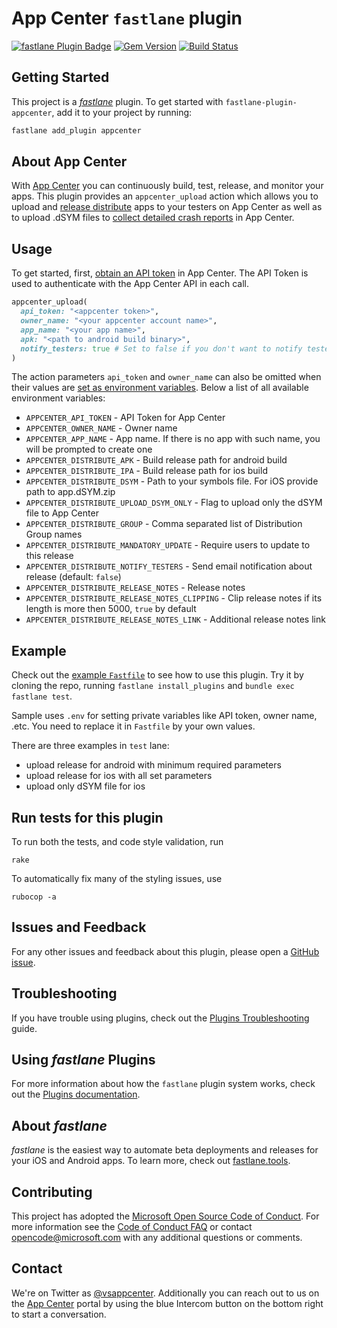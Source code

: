 # App Center `fastlane` plugin

[![fastlane Plugin Badge](https://rawcdn.githack.com/fastlane/fastlane/master/fastlane/assets/plugin-badge.svg)](https://rubygems.org/gems/fastlane-plugin-appcenter)
[![Gem Version](https://badge.fury.io/rb/fastlane-plugin-appcenter.svg)](https://badge.fury.io/rb/fastlane-plugin-appcenter)
[![Build Status](https://travis-ci.org/microsoft/fastlane-plugin-appcenter.svg?branch=master)](https://travis-ci.org/microsoft/fastlane-plugin-appcenter)

## Getting Started

This project is a [_fastlane_](https://github.com/fastlane/fastlane) plugin. To get started with `fastlane-plugin-appcenter`, add it to your project by running:

```bash
fastlane add_plugin appcenter
```

## About App Center
With [App Center](https://appcenter.ms) you can continuously build, test, release, and monitor your apps. This plugin provides an `appcenter_upload` action which allows you to upload and [release distribute](https://docs.microsoft.com/en-us/appcenter/distribution/uploading) apps to your testers on App Center as well as to upload .dSYM files to [collect detailed crash reports](https://docs.microsoft.com/en-us/appcenter/crashes/ios) in App Center.

## Usage

To get started, first, [obtain an API token](https://appcenter.ms/settings/apitokens) in App Center. The API Token is used to authenticate with the App Center API in each call.

```ruby
appcenter_upload(
  api_token: "<appcenter token>",
  owner_name: "<your appcenter account name>",
  app_name: "<your app name>",
  apk: "<path to android build binary>",
  notify_testers: true # Set to false if you don't want to notify testers of your new release (default: `false`)
)
```

The action parameters `api_token` and `owner_name` can also be omitted when their values are [set as environment variables](https://docs.fastlane.tools/advanced/#environment-variables). Below a list of all available environment variables:

- `APPCENTER_API_TOKEN` - API Token for App Center
- `APPCENTER_OWNER_NAME` - Owner name
- `APPCENTER_APP_NAME` - App name. If there is no app with such name, you will be prompted to create one
- `APPCENTER_DISTRIBUTE_APK` - Build release path for android build
- `APPCENTER_DISTRIBUTE_IPA` - Build release path for ios build
- `APPCENTER_DISTRIBUTE_DSYM` - Path to your symbols file. For iOS provide path to app.dSYM.zip
- `APPCENTER_DISTRIBUTE_UPLOAD_DSYM_ONLY` - Flag to upload only the dSYM file to App Center
- `APPCENTER_DISTRIBUTE_GROUP` - Comma separated list of Distribution Group names
- `APPCENTER_DISTRIBUTE_MANDATORY_UPDATE` - Require users to update to this release
- `APPCENTER_DISTRIBUTE_NOTIFY_TESTERS` - Send email notification about release (default: `false`)
- `APPCENTER_DISTRIBUTE_RELEASE_NOTES` - Release notes
- `APPCENTER_DISTRIBUTE_RELEASE_NOTES_CLIPPING` - Clip release notes if its length is more then 5000, `true` by default
- `APPCENTER_DISTRIBUTE_RELEASE_NOTES_LINK` - Additional release notes link

## Example

Check out the [example `Fastfile`](fastlane/Fastfile) to see how to use this plugin. Try it by cloning the repo, running `fastlane install_plugins` and `bundle exec fastlane test`.

Sample uses `.env` for setting private variables like API token, owner name, .etc. You need to replace it in `Fastfile` by your own values.

There are three examples in `test` lane:
- upload release for android with minimum required parameters
- upload release for ios with all set parameters
- upload only dSYM file for ios

## Run tests for this plugin

To run both the tests, and code style validation, run

```
rake
```

To automatically fix many of the styling issues, use
```
rubocop -a
```

## Issues and Feedback

For any other issues and feedback about this plugin, please open a [GitHub issue](https://github.com/microsoft/fastlane-plugin-appcenter/issues).

## Troubleshooting

If you have trouble using plugins, check out the [Plugins Troubleshooting](https://docs.fastlane.tools/plugins/plugins-troubleshooting/) guide.

## Using _fastlane_ Plugins

For more information about how the `fastlane` plugin system works, check out the [Plugins documentation](https://docs.fastlane.tools/plugins/create-plugin/).

## About _fastlane_

_fastlane_ is the easiest way to automate beta deployments and releases for your iOS and Android apps. To learn more, check out [fastlane.tools](https://fastlane.tools).

## Contributing

This project has adopted the [Microsoft Open Source Code of Conduct](https://opensource.microsoft.com/codeofconduct/). For more information see the [Code of Conduct FAQ](https://opensource.microsoft.com/codeofconduct/faq/) or contact [opencode@microsoft.com](mailto:opencode@microsoft.com) with any additional questions or comments.

## Contact

We're on Twitter as [@vsappcenter](https://www.twitter.com/vsappcenter). Additionally you can reach out to us on the [App Center](https://appcenter.ms/apps) portal by using the blue Intercom button on the bottom right to start a conversation.
